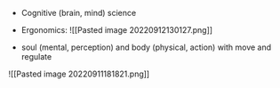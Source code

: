 - Cognitive (brain, mind) science
- Ergonomics: ![[Pasted image 20220912130127.png]]

- soul (mental, perception) and body (physical, action) with move and regulate

![[Pasted image 20220911181821.png]]